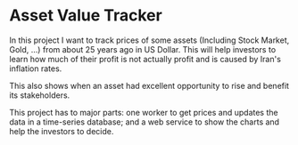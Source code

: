 # Asset Value Tracker

In this project I want to track prices of some assets (Including Stock Market, Gold, ...) from about 25 years ago in US
Dollar. This will help investors to learn how much of their profit is not actually profit and is caused by Iran's
inflation rates.

This also shows when an asset had excellent opportunity to rise and benefit its stakeholders.

This project has to major parts: one worker to get prices and updates the data in a time-series database; and a web
service to show the charts and help the investors to decide.